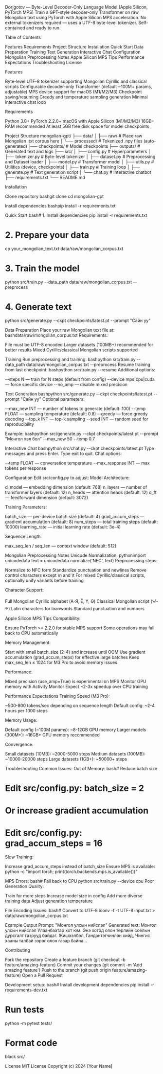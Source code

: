 Dorjgotov — Byte-Level Decoder-Only Language Model (Apple Silicon, PyTorch MPS)
Train a GPT-style decoder-only Transformer on raw Mongolian text using PyTorch with Apple Silicon MPS acceleration.
No external tokenizers required — uses a UTF-8 byte-level tokenizer. Self-contained and ready to run.

Table of Contents

Features
Requirements
Project Structure
Installation
Quick Start
Data Preparation
Training
Text Generation
Interactive Chat
Configuration
Mongolian Preprocessing Notes
Apple Silicon MPS Tips
Performance Expectations
Troubleshooting
License


Features

Byte-level UTF-8 tokenizer supporting Mongolian Cyrillic and classical scripts
Configurable decoder-only Transformer (default ~100M+ params, adjustable)
MPS device support for macOS (M1/M2/M3)
Checkpoint saving/resuming
Greedy and temperature sampling generation
Minimal interactive chat loop


Requirements

Python 3.8+
PyTorch 2.2.0+
macOS with Apple Silicon (M1/M2/M3)
16GB+ RAM recommended
At least 5GB free disk space for model checkpoints


Project Structure
mongolian-gpt/
├── data/
│   ├── raw/          # Place raw Mongolian .txt corpus here
│   └── processed/    # Tokenized .npy files (auto-generated)
├── checkpoints/      # Model checkpoints
├── outputs/          # Generated text and logs
├── src/
│   ├── config.py     # Hyperparameters
│   ├── tokenizer.py  # Byte-level tokenizer
│   ├── dataset.py    # Preprocessing and Dataset loader
│   ├── model.py      # Transformer model
│   ├── utils.py      # Utilities (device, checkpoints)
│   ├── train.py      # Training loop
│   ├── generate.py   # Text generation script
│   └── chat.py       # Interactive chatbot
├── requirements.txt
└── README.md

Installation

Clone repository
bashgit clone <repo-url>
cd mongolian-gpt

Install dependencies
bashpip install -r requirements.txt



Quick Start
bash# 1. Install dependencies
pip install -r requirements.txt

# 2. Prepare your data
cp your_mongolian_text.txt data/raw/mongolian_corpus.txt

# 3. Train the model
python src/train.py --data_path data/raw/mongolian_corpus.txt --preprocess

# 4. Generate text
python src/generate.py --ckpt checkpoints/latest.pt --prompt "Сайн уу"

Data Preparation
Place your raw Mongolian text file at:
bashdata/raw/mongolian_corpus.txt
Requirements:

File must be UTF-8 encoded
Larger datasets (100MB+) recommended for better results
Mixed Cyrillic/classical Mongolian scripts supported


Training
Run preprocessing and training:
bashpython src/train.py --data_path data/raw/mongolian_corpus.txt --preprocess
Resume training from last checkpoint:
bashpython src/train.py --resume
Additional options:

--steps N — train for N steps (default from config)
--device mps|cpu|cuda — force specific device
--no_amp — disable mixed precision


Text Generation
bashpython src/generate.py --ckpt checkpoints/latest.pt --prompt "Сайн уу"
Optional parameters:

--max_new INT — number of tokens to generate (default: 100)
--temp FLOAT — sampling temperature (default: 0.8)
--greedy — force greedy decoding
--top_k INT — top-k sampling
--seed INT — random seed for reproducibility

Example:
bashpython src/generate.py --ckpt checkpoints/latest.pt --prompt "Монгол хэл бол" --max_new 50 --temp 0.7

Interactive Chat
bashpython src/chat.py --ckpt checkpoints/latest.pt
Type messages and press Enter. Type exit to quit.
Chat options:

--temp FLOAT — conversation temperature
--max_response INT — max tokens per response


Configuration
Edit src/config.py to adjust:
Model Architecture:

d_model — embedding dimension (default: 768)
n_layers — number of transformer layers (default: 12)
n_heads — attention heads (default: 12)
d_ff — feedforward dimension (default: 3072)

Training Parameters:

batch_size — per-device batch size (default: 4)
grad_accum_steps — gradient accumulation (default: 8)
num_steps — total training steps (default: 10000)
learning_rate — initial learning rate (default: 3e-4)

Sequence Length:

max_seq_len / seq_len — context window (default: 512)


Mongolian Preprocessing Notes
Unicode Normalization:
pythonimport unicodedata
text = unicodedata.normalize('NFC', text)
Preprocessing steps:

Normalize to NFC form
Standardize punctuation and newlines
Remove control characters except \n and \t
For mixed Cyrillic/classical scripts, optionally unify variants before training

Character Support:

Full Mongolian Cyrillic alphabet (А-Я, Ё, Ү, Ө)
Classical Mongolian script (ᠠ-ᡸ)
Latin characters for loanwords
Standard punctuation and numbers


Apple Silicon MPS Tips
Compatibility:

Ensure PyTorch >= 2.2.0 for stable MPS support
Some operations may fall back to CPU automatically

Memory Management:

Start with small batch_size (2-4) and increase until OOM
Use gradient accumulation (grad_accum_steps) for effective large batches
Keep max_seq_len ≤ 1024 for M3 Pro to avoid memory issues

Performance:

Mixed precision (use_amp=True) is experimental on MPS
Monitor GPU memory with Activity Monitor
Expect ~2-3x speedup over CPU training


Performance Expectations
Training Speed (M3 Pro):

~500-800 tokens/sec depending on sequence length
Default config: ~2-4 hours per 1000 steps

Memory Usage:

Default config (~100M params): ~8-12GB GPU memory
Larger models (300M+): ~16GB+ GPU memory recommended

Convergence:

Small datasets (10MB): ~2000-5000 steps
Medium datasets (100MB): ~10000-20000 steps
Large datasets (1GB+): ~50000+ steps


Troubleshooting
Common Issues:
Out of Memory:
bash# Reduce batch size
# Edit src/config.py: batch_size = 2
# Or increase gradient accumulation
# Edit src/config.py: grad_accum_steps = 16
Slow Training:

Increase grad_accum_steps instead of batch_size
Ensure MPS is available: python -c "import torch; print(torch.backends.mps.is_available())"

MPS Errors:
bash# Fall back to CPU
python src/train.py --device cpu
Poor Generation Quality:

Train for more steps
Increase model size in config
Add more diverse training data
Adjust generation temperature

File Encoding Issues:
bash# Convert to UTF-8
iconv -f <source-encoding> -t UTF-8 input.txt > data/raw/mongolian_corpus.txt

Example Output
Prompt: "Монгол улсын нийслэл"
Generated text:
Монгол улсын нийслэл Улаанбаатар хот юм. Энэ хотод олон төрлийн соёлын дурсгалт газрууд байдаг. Жишээлбэл, Гандантэгчинлэн хийд, Чингис хааны талбай зэрэг олон газар байна...

Contributing

Fork the repository
Create a feature branch (git checkout -b feature/amazing-feature)
Commit your changes (git commit -m 'Add amazing feature')
Push to the branch (git push origin feature/amazing-feature)
Open a Pull Request

Development setup:
bash# Install development dependencies
pip install -r requirements-dev.txt

# Run tests
python -m pytest tests/

# Format code
black src/

License
MIT License
Copyright (c) 2024 [Your Name]